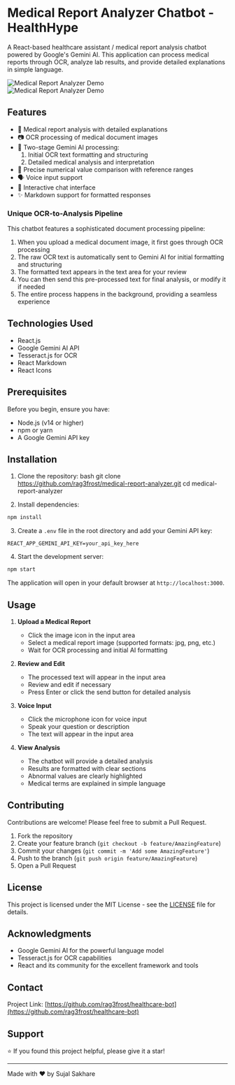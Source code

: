 # Medical Report Analyzer Chatbot - HealthHype

A React-based healthcare assistant / medical report analysis chatbot powered by Google's Gemini AI. This application can process medical reports through OCR, analyze lab results, and provide detailed explanations in simple language.

![Medical Report Analyzer Demo](https://github.com/rag3frost/blank-app/blob/main/2025-01-24-22-40-17.gif)  
![Medical Report Analyzer Demo](https://github.com/rag3frost/blank-app/blob/main/2025-01-24-22-36-24.gif)
## Features

- 🏥 Medical report analysis with detailed explanations
- 📷 OCR processing of medical document images
- 🤖 Two-stage Gemini AI processing:
  1. Initial OCR text formatting and structuring
  2. Detailed medical analysis and interpretation
- 🎯 Precise numerical value comparison with reference ranges
- 🗣️ Voice input support
- 💬 Interactive chat interface
- ✨ Markdown support for formatted responses

### Unique OCR-to-Analysis Pipeline

This chatbot features a sophisticated document processing pipeline:

1. When you upload a medical document image, it first goes through OCR processing
2. The raw OCR text is automatically sent to Gemini AI for initial formatting and structuring
3. The formatted text appears in the text area for your review
4. You can then send this pre-processed text for final analysis, or modify it if needed
5. The entire process happens in the background, providing a seamless experience

## Technologies Used

- React.js
- Google Gemini AI API
- Tesseract.js for OCR
- React Markdown
- React Icons

## Prerequisites

Before you begin, ensure you have:

- Node.js (v14 or higher)
- npm or yarn
- A Google Gemini API key

## Installation

1. Clone the repository:
bash
git clone https://github.com/rag3frost/medical-report-analyzer.git
cd medical-report-analyzer

2. Install dependencies:
```bash
npm install
```

3. Create a `.env` file in the root directory and add your Gemini API key:
```env
REACT_APP_GEMINI_API_KEY=your_api_key_here
```

4. Start the development server:
```bash
npm start
```

The application will open in your default browser at `http://localhost:3000`.

## Usage

1. **Upload a Medical Report**
   - Click the image icon in the input area
   - Select a medical report image (supported formats: jpg, png, etc.)
   - Wait for OCR processing and initial AI formatting

2. **Review and Edit**
   - The processed text will appear in the input area
   - Review and edit if necessary
   - Press Enter or click the send button for detailed analysis

3. **Voice Input**
   - Click the microphone icon for voice input
   - Speak your question or description
   - The text will appear in the input area

4. **View Analysis**
   - The chatbot will provide a detailed analysis
   - Results are formatted with clear sections
   - Abnormal values are clearly highlighted
   - Medical terms are explained in simple language

## Contributing

Contributions are welcome! Please feel free to submit a Pull Request.

1. Fork the repository
2. Create your feature branch (`git checkout -b feature/AmazingFeature`)
3. Commit your changes (`git commit -m 'Add some AmazingFeature'`)
4. Push to the branch (`git push origin feature/AmazingFeature`)
5. Open a Pull Request

## License

This project is licensed under the MIT License - see the [LICENSE](LICENSE) file for details.

## Acknowledgments

- Google Gemini AI for the powerful language model
- Tesseract.js for OCR capabilities
- React and its community for the excellent framework and tools

## Contact

Project Link: [https://github.com/rag3frost/healthcare-bot](https://github.com/rag3frost/healthcare-bot)

## Support

⭐️ If you found this project helpful, please give it a star!

---

Made with ❤️ by Sujal Sakhare
